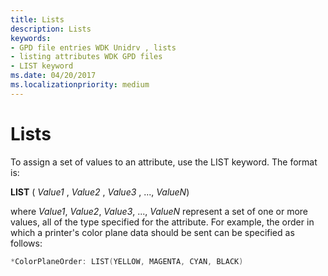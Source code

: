```yaml
---
title: Lists
description: Lists
keywords:
- GPD file entries WDK Unidrv , lists
- listing attributes WDK GPD files
- LIST keyword
ms.date: 04/20/2017
ms.localizationpriority: medium
---
```


# Lists





To assign a set of values to an attribute, use the LIST keyword. The format is:

**LIST** ( *Value1* , *Value2* , *Value3* , ..., *ValueN*)

where *Value1*, *Value2*, *Value3*, ..., *ValueN* represent a set of one or more values, all of the type specified for the attribute. For example, the order in which a printer's color plane data should be sent can be specified as follows:

```cpp
*ColorPlaneOrder: LIST(YELLOW, MAGENTA, CYAN, BLACK)
```

 

 




